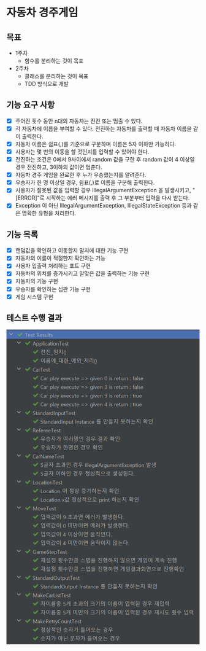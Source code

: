 # 자동차 경주게임

## 목표
- 1주차
  - 함수를 분리하는 것이 목표
- 2주차
  - 클래스를 분리하는 것이 목표
  - TDD 방식으로 개발

## 기능 요구 사항
- [x] 주어진 횟수 동안 n대의 자동차는 전진 또는 멈출 수 있다.
- [x] 각 자동차에 이름을 부여할 수 있다. 전진하는 자동차를 출력할 때 자동차 이름을 같이 출력한다.
- [x] 자동차 이름은 쉼표(,)를 기준으로 구분하며 이름은 5자 이하만 가능하다.
- [x] 사용자는 몇 번의 이동을 할 것인지를 입력할 수 있어야 한다.
- [x] 전진하는 조건은 0에서 9사이에서 random 값을 구한 후 random 값이 4 이상일 경우 전진하고, 3이하의 값이면 멈춘다.
- [x] 자동차 경주 게임을 완료한 후 누가 우승했는지를 알려준다.
- [x] 우승자가 한 명 이상일 경우, 쉼표(,)로 이름을 구분해 출력한다.
- [x] 사용자가 잘못된 값을 입력할 경우 IllegalArgumentException 을 발생시키고, "[ERROR]"로 시작하는 에러 메시지를 출력 후 그 부분부터 입력을 다시 받는다.
- [x] Exception 이 아닌 IllegalArgumentException, IllegalStateException 등과 같은 명확한 유형을 처리한다.

## 기능 목록
- [x] 랜덤값을 확인하고 이동할지 말지에 대한 기능 구현
- [x] 자동차의 이름이 적절한지 확인하는 기능
- [x] 사용자 입출력 처리하는 포트 구현
- [x] 자동차의 위치를 증가시키고 알맞은 값을 출력하는 기능 구현
- [x] 자동차의 기능 구현
- [x] 우승자를 확인하는 심판 기능 구현
- [x] 게임 시스템 구현

## 테스트 수행 결과
![테스트 수행 결과](test_result.png)